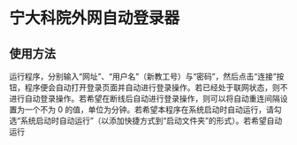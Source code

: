 # 宁大科院外网自动登录器
## 使用方法
运行程序，分别输入“网址”、“用户名”（新教工号）与“密码”，然后点击“连接”按钮，程序便会自动打开登录页面并自动进行登录操作。若已经处于联网状态，则不进行自动登录操作。若希望在断线后自动进行登录操作，则可以将自动重连间隔设置为一个不为 0 的值，单位为分钟。若希望本程序在系统启动时自动运行，请勾选“系统启动时自动运行”（以添加快捷方式到“启动文件夹”的形式）。若希望自动运行
